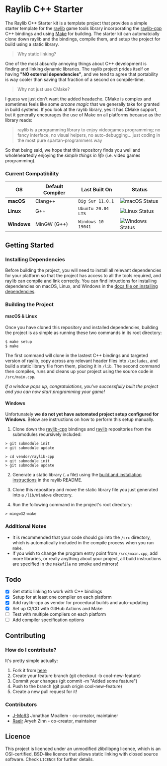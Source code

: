 # Raylib C++ Starter
The Raylib C++ Starter kit is a template project that provides a simple starter template for the [raylib](https://github.com/raysan5/raylib) game tools library incorporating the [raylib-cpp](https://github.com/robloach/raylib-cpp) C++ bindings and using [Make](https://www.gnu.org/software/make/) for building. The starter kit can automatcially clone down raylib and the bindings, compile them, and setup the project for build using a static library.

> Why static linking?

One of the most absurdly annoying things about C++ development is finding and linking dynamic libraries. The raylib project prides itself on having **"NO external dependencies"**, and we tend to agree that portability is way cooler than saving that fraction of a second on compile-time.

> Why not just use CMake?

I guess we just don't want the added headache. CMake is complex and sometimes feels like some *arcane magic* that we generally take for granted in build systems. If you look at the raylib library, yes it has CMake support, but it generally encourages the use of Make on all platforms because as the library reads:

> raylib is a programming library to enjoy videogames programming; no fancy interface, no visual helpers, no auto-debugging... just coding in the most pure spartan-programmers way

So that being said, we hope that this repository finds you well and wholeheartedly enjoying the *simple things in life* (i.e. video games programming).

### Current Compatibility
| OS          | Default Compiler |   Last Built On    |  Status  |
| ----------- | ---------------- | ------------------ | -------- |
| **macOS**   | Clang++          | `Big Sur 11.0.1`   | ![macOS Status](https://github.com/CapsCollective/raylib-cpp-starter/workflows/macOS/badge.svg)     |
| **Linux**   | G++              | `Ubuntu 20.04 LTS` | ![Linux Status](https://github.com/CapsCollective/raylib-cpp-starter/workflows/Ubuntu/badge.svg)    |
| **Windows** | MinGW (G++)      | `Windows 10 19041` | ![Windows Status](https://github.com/CapsCollective/raylib-cpp-starter/workflows/Windows/badge.svg) |

## Getting Started

### Installing Dependencies

Before building the project, you will need to install all relevant dependencies for your platform so that the project has access to all the tools required, and raylib can compile and link correctly. You can find intructions for installing dependencies on macOS, Linux, and Windows in the [docs file on installing dependencies](https://github.com/CapsCollective/raylib-cpp-starter/blob/main/docs/InstallingDependencies.md).

### Building the Project

#### macOS & Linux
Once you have cloned this repository and installed dependencies, building the project is as simple as running these two commands in its root directory:

```console
$ make setup
$ make
```

The first command will clone in the lastest C++ bindings and targeted version of raylib, copy across any relevant header files into `/includes`, and build a static library file from them, placing it in `/lib`. The second command then compiles, runs and cleans up your project using the source code in `/src/main.cpp`.

*If a window pops up, congratulations, you've successfully built the project and you can now start programming your game!*


#### Windows
Unfortunately **we do not yet have automated project setup configured for Windows**. Below are instructions on how to perform this setup manually.

1. Clone down the [raylib-cpp](https://github.com/robloach/raylib-cpp) bindings and [raylib](https://github.com/raysan5/raylib) repositories from the submodules recursively included:

```console
> git submodule init
> git submodule update

> cd vendor/raylib-cpp
> git submodule init
> git submodule update
```

2. Generate a static library (`.a` file) using the [build and installation instructions](https://github.com/raysan5/raylib#build-and-installation) in the raylib README.

3. Clone this repository and move the static library file you just generated into a `/lib/Windows` directory.

4. Run the following command in the project's root directory:

```console
> mingw32-make
```

### Additional Notes

- It is recommended that your code should go into the `/src` directory, which is automatically included in the compile process when you run `make`.
- If you wish to change the program entry point from `/src/main.cpp`, add more libraries, or really anything about your project, all build instructions are specified in the `Makefile` no smoke and mirrors!

## Todo
- [x] Get static linking to work with C++ bindings
- [x] Setup for at least one compiler on each platform
- [x] Add raylib-cpp as vendor for procedural builds and auto-updating
- [x] Set up CI/CD with GitHub Actions and Make
- [ ] Test with multiple compilers on each platform
- [ ] Add compiler specification options

## Contributing

### How do I contribute?
It's pretty simple actually:

1. Fork it from [here](https://github.com/CapsCollective/raylib-cpp-starter/fork)
2. Create your feature branch (git checkout -b cool-new-feature)
3. Commit your changes (git commit -m "Added some feature")
4. Push to the branch (git push origin cool-new-feature)
5. Create a new pull request for it!

### Contributors
- [J-Mo63](https://github.com/J-Mo63) Jonathan Moallem - co-creator, maintainer
- [Raelr](https://github.com/Raelr) Aryeh Zinn - co-creator, maintainer

## Licence

This project is licenced under an unmodified zlib/libpng licence, which is an OSI-certified, BSD-like licence that allows static linking with closed source software. Check `LICENCE` for further details.
